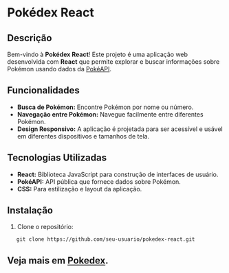 # Pokédex React

## Descrição

Bem-vindo à **Pokédex React**! Este projeto é uma aplicação web desenvolvida com **React** que permite explorar e buscar informações sobre Pokémon usando dados da [PokéAPI](https://pokeapi.co/).

## Funcionalidades

- **Busca de Pokémon:** Encontre Pokémon por nome ou número.
- **Navegação entre Pokémon:** Navegue facilmente entre diferentes Pokémon.
- **Design Responsivo:** A aplicação é projetada para ser acessível e usável em diferentes dispositivos e tamanhos de tela.

## Tecnologias Utilizadas

- **React:** Biblioteca JavaScript para construção de interfaces de usuário.
- **PokéAPI:** API pública que fornece dados sobre Pokémon.
- **CSS:** Para estilização e layout da aplicação.

## Instalação

1. Clone o repositório:

```
   git clone https://github.com/seu-usuario/pokedex-react.git
```

## Veja mais em [Pokedex](https://pokedex-sigma-snowy.vercel.app/).
